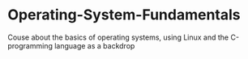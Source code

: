 # Operating-System-Fundamentals

Couse about the basics of operating systems, using Linux and the C-programming language as a backdrop
